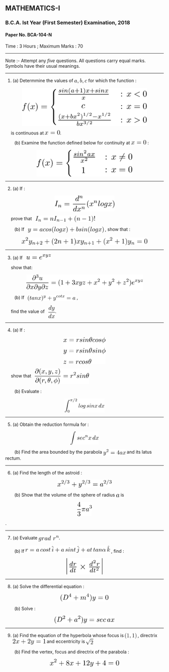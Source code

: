 ## MATHEMATICS-I
### B.C.A. Ist Year (First Semester) Examination, 2018
#### Paper No. BCA-104-N
Time : 3 Hours ; Maximum Marks : 70

***

Note :- Attempt any _five_ questions. All questions carry equal marks. Symbols have their usual meanings.

***

1. (a) Determmine the values of <img src="../expressions/1.a.1.png" height="16" align="center"> for which the function :

<p align ="center"><img src="../expressions/1.a.2.png" height="120" align="center"></p>

&emsp; is continuous at <img src="../expressions/shared.png" height="14">.

&emsp; &ensp; (b) Examine the function defined below for continuity at <img src="../expressions/shared.png" height="14"> :

<p align ="center"><img src="../expressions/1.b.png" height="85" align="center"></p>

***

2. (a) If :

<p align ="center"><img src="../expressions/2.a.1.png" height="50" align="center"></p>

&emsp; prove that &nbsp; <img src="../expressions/2.a.2.png" height="20" align="center">

&emsp; &ensp; (b) If &nbsp; <img src="../expressions/2.b.1.png" height="20" align="center">&nbsp;, show that :

<p align ="center"><img src="../expressions/2.b.2.png" height="25" align="center"></p>

***

3. (a) If &nbsp; <img src="../expressions/3.a.1.png" height="16">

&emsp; show that: 

<p align ="center"><img src="../expressions/3.a.2.png" height="50" align="center"></p>

&emsp; &ensp; (b) If &nbsp; <img src="../expressions/3.b.1.png" height="20" align="center"> ,

&emsp; find the value of &nbsp; <img src="../expressions/3.b.2.png" height="40" align="center">.

***

4. (a) If : 

<p align ="center"><img src="../expressions/4.a.1.png" height="85" align="center"></p>

&emsp; show that &nbsp; <img src="../expressions/4.a.2.png" height="50" align="center">

&emsp; &ensp; (b) Evaluate :

<p align ="center"><img src="../expressions/4.b.png" height="45" align="center"></p>

***

5. (a) Obtain the reduction formula for : 

<p align ="center"><img src="../expressions/5.a.png" height="42" align="center"></p>

&emsp; &ensp; (b) Find the area bounded by the parabola <img src="../expressions/5.b.png" height="20" align="center"> and its latus rectum.

***

6. (a) Find the length of the astroid :

<p align ="center"><img src="../expressions/6.a.png" height="25" align="center"></p>

&emsp; &ensp; (b) Show that the volume of the sphere of radius <img src="../expressions/6.b.1.png" height="10" align="center"> is 

<p align ="center"><img src="../expressions/6.b.2.png" height="45" align="center"></p>.

***

7. (a) Evaluate <img src="../expressions/7.a.png" height="18" align="center">.

&emsp; &ensp; (b) If <img src="../expressions/7.b.1.png" height="22">&nbsp;, find :

<p align ="center"><img src="../expressions/7.b.2.png" height="52" align="center"></p>

***

8. (a) Solve the differential equation :

<p align ="center"><img src="../expressions/8.a.png" height="25" align="center"></p>

&emsp; &ensp; (b) Solve :

<p align ="center"><img src="../expressions/8.b.png" height="25" align="center"></p>

***

9. (a) Find the equation of the hyperbola whose focus is <img src="../expressions/9.a.1.png" height="18" align="center"> , directrix <img src="../expressions/9.a.2.png" height="18" align="center"> and eccentricity is <img src="../expressions/9.a.3.png" height="18" align="center">

&emsp; &ensp; (b) Find the vertex, focus and directrix of the parabola : 

<p align ="center"><img src="../expressions/9.b.png" height="25" align="center"></p>
